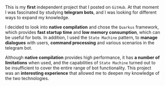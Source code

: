 This is my **first** independent project that I posted on `GitHub`. At that moment I was fascinated by studying
**telegram bots**, and I was looking for different ways to expand my knowledge.

I decided to look into **native compilation** and chose the `Quarkus` framework, which provides **fast startup time**
and **low memory consumption**, which can be useful for bots. In addition, I used the `State Machine` pattern,
to **manage dialogues** with users, **command processing** and various scenarios in the telegram bot.

Although **native compilation** provides high performance, it has **a number of limitations** when
used, and the capabilities of `State Machine` turned out to be insufficient to cover the entire range of bot
functionality. This project was an **interesting experience** that allowed me to deepen my knowledge of the two
technologies.